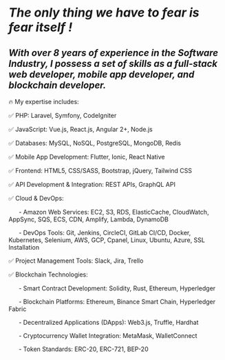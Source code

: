 <div align="left" width="50">
    <h1><i> The only thing we have to fear is fear itself ! </i></h1>
</div>

<div align="left" width="50">
<h2><i>With over 8 years of experience in the Software Industry, I possess a set of skills as a full-stack web developer, mobile app developer, and blockchain developer.</i></h2>

🔥 My expertise includes:

✅ PHP: Laravel, Symfony, CodeIgniter

✅ JavaScript: Vue.js, React.js, Angular 2+, Node.js

✅ Databases: MySQL, NoSQL, PostgreSQL, MongoDB, Redis

✅ Mobile App Development: Flutter, Ionic, React Native

✅ Frontend: HTML5, CSS/SASS, Bootstrap, jQuery, Tailwind CSS

✅ API Development & Integration: REST APIs, GraphQL API

✅ Cloud & DevOps:

      - Amazon Web Services: EC2, S3, RDS, ElasticCache, CloudWatch, AppSync, SQS, ECS, CDN, Amplify, Lambda, DynamoDB

      - DevOps Tools: Git, Jenkins, CircleCI, GitLab CI/CD, Docker, Kubernetes, Selenium, AWS, GCP, Cpanel, Linux, Ubuntu, Azure, SSL Installation

✅ Project Management Tools: Slack, Jira, Trello

✅ Blockchain Technologies:

      - Smart Contract Development: Solidity, Rust, Ethereum, Hyperledger

      - Blockchain Platforms: Ethereum, Binance Smart Chain, Hyperledger Fabric

      - Decentralized Applications (DApps): Web3.js, Truffle, Hardhat

      - Cryptocurrency Wallet Integration: MetaMask, WalletConnect

      - Token Standards: ERC-20, ERC-721, BEP-20

</div>
